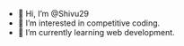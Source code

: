 - 👋 Hi, I’m @Shivu29
- 👀 I’m interested in competitive coding.
- 🌱 I’m currently learning web development.

<!---
Shivu29/Shivu29 is a ✨ special ✨ repository because its `README.md` (this file) appears on your GitHub profile.
You can click the Preview link to take a look at your changes.
--->
